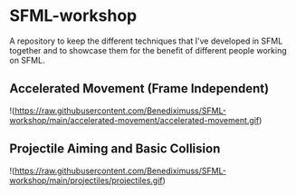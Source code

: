 # SFML-workshop
A repository to keep the different techniques that I've developed in SFML together and to showcase them for the benefit of different people working on SFML.

## Accelerated Movement (Frame Independent)
!(https://raw.githubusercontent.com/Benediximuss/SFML-workshop/main/accelerated-movement/accelerated-movement.gif)

## Projectile Aiming and Basic Collision 
!(https://raw.githubusercontent.com/Benediximuss/SFML-workshop/main/projectiles/projectiles.gif)
